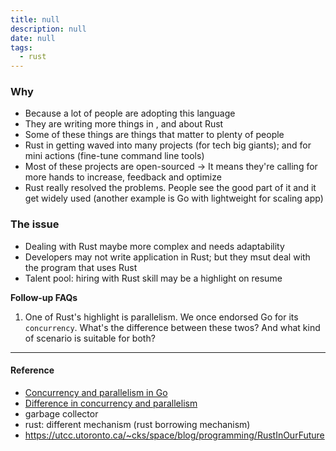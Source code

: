 ```yaml
---
title: null
description: null
date: null
tags:
  - rust
---
```


### Why

- Because a lot of people are adopting this language
- They are writing more things in , and about Rust
- Some of these things are things that matter to plenty of people
- Rust in getting waved into many projects (for tech big giants); and for mini actions (fine-tune command line tools)
- Most of these projects are open-sourced -> It means they're calling for more hands to increase, feedback and optimize
- Rust really resolved the problems. People see the good part of it and it get widely used (another example is Go with lightweight for scaling app)

### The issue

- Dealing with Rust maybe more complex and needs adaptability
- Developers may not write application in Rust; but they msut deal with the program that uses Rust
- Talent pool: hiring with Rust skill may be a highlight on resume

**Follow-up FAQs**

1. One of Rust's highlight is parallelism. We once endorsed Go for its `concurrency`. What's the difference between these twos? And what kind of scenario is suitable for both?

---

#### Reference

- [Concurrency and parallelism in Go](https://mayurwadekar2.medium.com/concurrency-and-parallelism-in-golang-c8327701fd94)
- [Difference in concurrency and parallelism](https://viblo.asia/p/phan-biet-khai-niem-xu-ly-concurrency-dong-thoi-va-parallelism-song-song-4P856nBO5Y3)
- garbage collector
- rust: different mechanism (rust borrowing mechanism)
- https://utcc.utoronto.ca/~cks/space/blog/programming/RustInOurFuture
